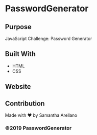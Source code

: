 # PasswordGenerator
 
## Purpose
JavaScript Challenge: Password Generator

## Built With
* HTML
* CSS

## Website

## Contribution
Made with ❤️ by Samantha Arellano

### ©️2019 PasswordGenerator
